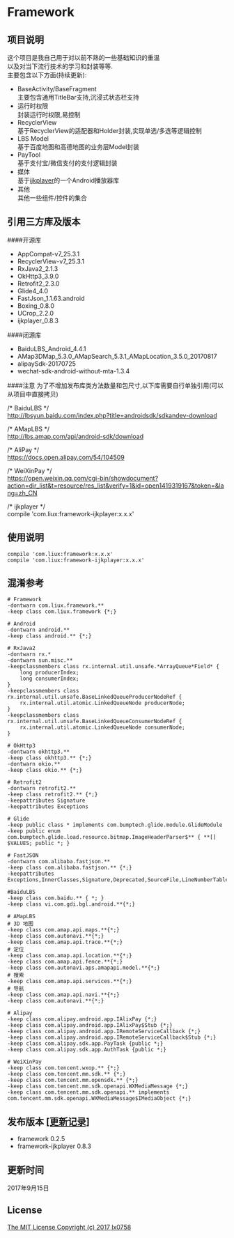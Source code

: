 Framework
===

项目说明
---
这个项目是我自己用于对以前不熟的一些基础知识的重温<br>
以及对当下流行技术的学习和封装等等.<br>
主要包含以下方面(持续更新):<br>

- BaseActivity/BaseFragment<br>
主要包含通用TitleBar支持,沉浸式状态栏支持
- 运行时权限<br>
封装运行时权限,易控制
- RecyclerView<br>
基于RecyclerView的适配器和Holder封装,实现单选/多选等逻辑控制
- LBS Model<br>
基于百度地图和高德地图的业务层Model封装
- PayTool<br>
基于支付宝/微信支付的支付逻辑封装
- 媒体<br>
基于[ijkplayer](https://github.com/Bilibili/ijkplayer)的一个Android播放器库
- 其他<br>
其他一些组件/控件的集合

引用三方库及版本
---

####开源库
- AppCompat-v7_25.3.1
- RecyclerView-v7_25.3.1
- RxJava2_2.1.3
- OkHttp3_3.9.0
- Retrofit2_2.3.0
- Glide4_4.0
- FastJson_1.1.63.android
- Boxing_0.8.0
- UCrop_2.2.0
- ijkplayer_0.8.3

####闭源库
- BaiduLBS_Android_4.4.1
- AMap3DMap_5.3.0_AMapSearch_5.3.1_AMapLocation_3.5.0_20170817
- alipaySdk-20170725
- wechat-sdk-android-without-mta-1.3.4

####注意
为了不增加发布库类方法数量和包尺寸,以下库需要自行单独引用(可以从项目中直接拷贝)

/* BaiduLBS */<br>
http://lbsyun.baidu.com/index.php?title=androidsdk/sdkandev-download

/* AMapLBS */<br>
http://lbs.amap.com/api/android-sdk/download

/* AliPay */<br>
https://docs.open.alipay.com/54/104509

/* WeiXinPay */<br>
https://open.weixin.qq.com/cgi-bin/showdocument?action=dir_list&t=resource/res_list&verify=1&id=open1419319167&token=&lang=zh_CN

/* ijkplayer */<br>
compile 'com.liux:framework-ijkplayer:x.x.x'

使用说明
---
```
compile 'com.liux:framework:x.x.x'
compile 'com.liux:framework-ijkplayer:x.x.x'
```

混淆参考
---
```
# Framework
-dontwarn com.liux.framework.**
-keep class com.liux.framework {*;}

# Android
-dontwarn android.**
-keep class android.** {*;}

# RxJava2
-dontwarn rx.*
-dontwarn sun.misc.**
-keepclassmembers class rx.internal.util.unsafe.*ArrayQueue*Field* {
    long producerIndex;
    long consumerIndex;
}
-keepclassmembers class rx.internal.util.unsafe.BaseLinkedQueueProducerNodeRef {
    rx.internal.util.atomic.LinkedQueueNode producerNode;
}
-keepclassmembers class rx.internal.util.unsafe.BaseLinkedQueueConsumerNodeRef {
    rx.internal.util.atomic.LinkedQueueNode consumerNode;
}

# OkHttp3
-dontwarn okhttp3.**
-keep class okhttp3.** {*;}
-dontwarn okio.**
-keep class okio.** {*;}

# Retrofit2
-dontwarn retrofit2.**
-keep class retrofit2.** {*;}
-keepattributes Signature
-keepattributes Exceptions

# Glide
-keep public class * implements com.bumptech.glide.module.GlideModule
-keep public enum com.bumptech.glide.load.resource.bitmap.ImageHeaderParser$** { **[] $VALUES; public *; }

# FastJSON
-dontwarn com.alibaba.fastjson.**
-keep class com.alibaba.fastjson.** {*;}
-keepattributes Exceptions,InnerClasses,Signature,Deprecated,SourceFile,LineNumberTable,LocalVariable*Table,*Annotation*,Synthetic,EnclosingMethod

#BaiduLBS
-keep class com.baidu.** { *; }
-keep class vi.com.gdi.bgl.android.**{*;} 

# AMapLBS
# 3D 地图
-keep class com.amap.api.maps.**{*;}
-keep class com.autonavi.**{*;}
-keep class com.amap.api.trace.**{*;}
# 定位
-keep class com.amap.api.location.**{*;}
-keep class com.amap.api.fence.**{*;}
-keep class com.autonavi.aps.amapapi.model.**{*;}
# 搜索
-keep class com.amap.api.services.**{*;}
# 导航
-keep class com.amap.api.navi.**{*;}
-keep class com.autonavi.**{*;}

# Alipay
-keep class com.alipay.android.app.IAlixPay {*;}
-keep class com.alipay.android.app.IAlixPay$Stub {*;}
-keep class com.alipay.android.app.IRemoteServiceCallback {*;}
-keep class com.alipay.android.app.IRemoteServiceCallback$Stub {*;}
-keep class com.alipay.sdk.app.PayTask {public *;}
-keep class com.alipay.sdk.app.AuthTask {public *;}

# WeiXinPay
-keep class com.tencent.wxop.** {*;}
-keep class com.tencent.mm.sdk.** {*;}
-keep class com.tencent.mm.opensdk.** {*;}
-keep class com.tencent.mm.sdk.openapi.WXMediaMessage {*;}
-keep class com.tencent.mm.sdk.openapi.** implements com.tencent.mm.sdk.openapi.WXMediaMessage$IMediaObject {*;}

```

发布版本 [[更新记录]](/UPGRADE.md)
---
- framework 0.2.5
- framework-ijkplayer 0.8.3

更新时间
---
2017年9月15日

License
---
[The MIT License Copyright (c) 2017 lx0758](/LICENSE.txt)